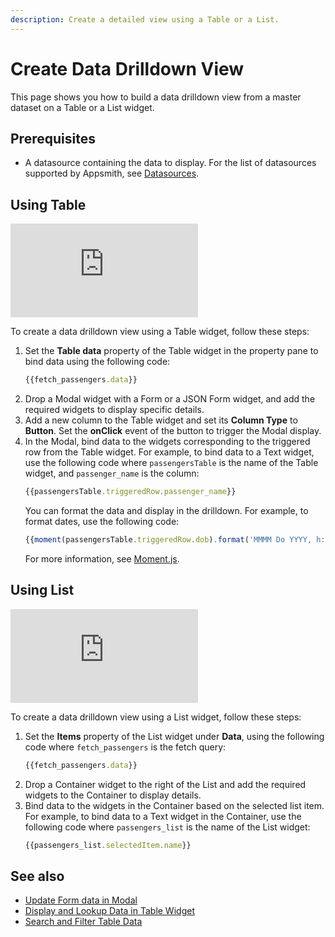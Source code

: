 ```yaml
---
description: Create a detailed view using a Table or a List.
---
```


# Create Data Drilldown View

This page shows you how to build a data drilldown view from a master dataset on a Table or a List widget.

## Prerequisites
- A datasource containing the data to display. For the list of datasources supported by Appsmith, see [Datasources](/connect-data/reference).

## Using Table

<div style={{ position: "relative", paddingBottom: "calc(50.520833333333336% + 41px)", height: "0", width: "100%" }}>
  <iframe src="https://demo.arcade.software/AqosoSi5wWcGUFbm2agY?embed" frameborder="0" loading="lazy" webkitallowfullscreen mozallowfullscreen allowfullscreen style={{ position: "absolute", top: "0", left: "0", width: "100%", height: "100%", colorScheme: "light" }} title="Appsmith | Connect Data">
  </iframe>
</div>

To create a data drilldown view using a Table widget, follow these steps:
1. Set the **Table data** property of the Table widget in the property pane to bind data using the following code:
   ```jsx
   {{fetch_passengers.data}}
   ```
2. Drop a Modal widget with a Form or a JSON Form widget, and add the required widgets to display specific details.
3. Add a new column to the Table widget and set its **Column Type** to **Button**.
   Set the **onClick** event of the button to trigger the Modal display.
4. In the Modal, bind data to the widgets corresponding to the triggered row from the Table widget. For example, to bind data to a Text widget, use the following code where `passengersTable` is the name of the Table widget, and `passenger_name` is the column:
   ```jsx
   {{passengersTable.triggeredRow.passenger_name}}
   ```
   You can format the data and display in the drilldown. For example, to format dates, use the following code:
   ```jsx
   {{moment(passengersTable.triggeredRow.dob).format('MMMM Do YYYY, h:mm:ss a')}}
   ```
   For more information, see [Moment.js](/write-code/reference/Built-in-JS-Libraries#moment).

## Using List

<div style={{ position: "relative", paddingBottom: "calc(50.520833333333336% + 41px)", height: "0", width: "100%" }}>
  <iframe src="https://demo.arcade.software/5UOKQWRLE3Uj1kwxoFhy?embed" frameborder="0" loading="lazy" webkitallowfullscreen mozallowfullscreen allowfullscreen style={{ position: "absolute", top: "0", left: "0", width: "100%", height: "100%", colorScheme: "light" }} title="Appsmith | Connect Data">
  </iframe>
</div>

To create a data drilldown view using a List widget, follow these steps:
1. Set the **Items** property of the List widget under **Data**, using the following code where `fetch_passengers` is the fetch query:
   ```jsx
   {{fetch_passengers.data}}
   ```
2. Drop a Container widget to the right of the List and add the required widgets to the Container to display details.
3. Bind data to the widgets in the Container based on the selected list item. For example, to bind data to a Text widget in the Container, use the following code where `passengers_list` is the name of the List widget:
   ```jsx
   {{passengers_list.selectedItem.name}}
   ```
## See also
- [Update Form data in Modal](/build-apps/how-to-guides/submit-form-data)
- [Display and Lookup Data in Table Widget](/how-to-guides/display-search-and-filter-table-data)
- [Search and Filter Table Data](/build-apps/how-to-guides/search-and-filter-table-data)